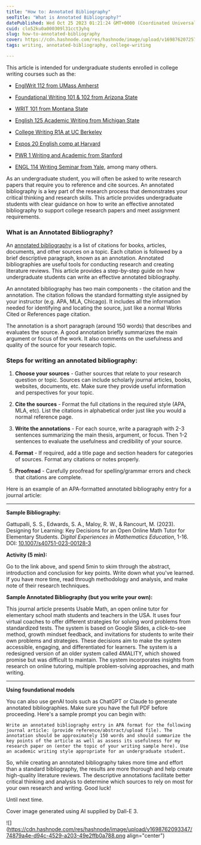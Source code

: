 ```yaml
---
title: "How to: Annotated Bibliography"
seoTitle: "What is Annotated Bibliography?"
datePublished: Wed Oct 25 2023 01:21:24 GMT+0000 (Coordinated Universal Time)
cuid: clo52ku0a000309l31cct3yhq
slug: how-to-annotated-bibliography
cover: https://cdn.hashnode.com/res/hashnode/image/upload/v1698762072579/81353a95-b7e7-4ae7-b4d6-f7e376f10aa5.png
tags: writing, annotated-bibliography, college-writing

---
```


This article is intended for undergraduate students enrolled in college writing courses such as the:

* [EnglWrit 112 from UMass Amherst](https://www.umass.edu/writingprogram/college-writing-course)
    
* [Foundational Writing 101 & 102 from Arizona State](https://english.arizona.edu/foundations-writing/courses)
    
* [WRIT 101 from Montana State](https://catalog.umt.edu/courses/writ/)
    
* [English 125 Academic Writing from Michigan State](https://lsa.umich.edu/english/undergraduate/writing-program/courses/LSA-125.html)
    
* [College Writing R1A at UC Berkeley](https://guide.berkeley.edu/undergraduate/colleges-schools/letters-science/reading-composition-requirement/)
    
* [Expos 20 English comp at Harvard](https://writingprogram.fas.harvard.edu/expos-20)
    
* [PWR 1 Writing and Academic from Stanford](https://pwrcourses.stanford.edu/pwr-1)
    
* [ENGL 114 Writing Seminar from Yale](https://english.yale.edu/undergraduate/courses/introductory-courses/welcome-engl-114), among many others.
    

As an undergraduate student, you will often be asked to write research papers that require you to reference and cite sources. An annotated bibliography is a key part of the research process that demonstrates your critical thinking and research skills. This article provides undergraduate students with clear guidance on how to write an effective annotated bibliography to support college research papers and meet assignment requirements.

### What is an Annotated Bibliography?

An [annotated bibliography](https://owl.purdue.edu/owl/general_writing/common_writing_assignments/annotated_bibliographies/index.html) is a list of citations for books, articles, documents, and other sources on a topic. Each citation is followed by a brief descriptive paragraph, known as an annotation. Annotated bibliographies are useful tools for conducting research and creating literature reviews. This article provides a step-by-step guide on how undergraduate students can write an effective annotated bibliography.

An annotated bibliography has two main components - the citation and the annotation. The citation follows the standard formatting style assigned by your instructor (e.g. APA, MLA, Chicago). It includes all the information needed for identifying and locating the source, just like a normal Works Cited or References page citation.

The annotation is a short paragraph (around 150 words) that describes and evaluates the source. A good annotation briefly summarizes the main argument or focus of the work. It also comments on the usefulness and quality of the source for your research topic.

### Steps for writing an annotated bibliography:

1. **Choose your sources** - Gather sources that relate to your research question or topic. Sources can include scholarly journal articles, books, websites, documents, etc. Make sure they provide useful information and perspectives for your topic.
    
2. **Cite the sources** - Format the full citations in the required style (APA, MLA, etc). List the citations in alphabetical order just like you would a normal reference page.
    
3. **Write the annotations** - For each source, write a paragraph with 2-3 sentences summarizing the main thesis, argument, or focus. Then 1-2 sentences to evaluate the usefulness and credibility of your source.
    
4. **Format** - If required, add a title page and section headers for categories of sources. Format any citations or notes properly.
    
5. **Proofread** - Carefully proofread for spelling/grammar errors and check that citations are complete.
    

Here is an example of an APA-formatted annotated bibliography entry for a journal article:

---

**Sample Bibliography:**

Gattupalli, S. S., Edwards, S. A., Maloy, R. W., & Rancourt, M. (2023). Designing for Learning: Key Decisions for an Open Online Math Tutor for Elementary Students. *Digital Experiences in Mathematics Education*, 1-16. DOI: [10.1007/s40751-023-00128-3](https://doi.org/10.1007/s40751-023-00128-3)

**Activity (5 min):**

Go to the link above, and spend 5min to skim through the abstract, introduction and conclusion for key points. Write down what you've learned. If you have more time, read through methodology and analysis, and make note of their research techniques.

**Sample Annotated Bibliography (but you write your own):**

This journal article presents Usable Math, an open online tutor for elementary school math students and teachers in the USA. It uses four virtual coaches to offer different strategies for solving word problems from standardized tests. The system is based on Google Slides, a click-to-see method, growth mindset feedback, and invitations for students to write their own problems and strategies. These decisions aim to make the system accessible, engaging, and differentiated for learners. The system is a redesigned version of an older system called 4MALITY, which showed promise but was difficult to maintain. The system incorporates insights from research on online tutoring, multiple problem-solving approaches, and math writing.

---

**Using foundational models**

You can also use genAI tools such as ChatGPT or Claude to generate annotated bibliographies. Make sure you have the full PDF before proceeding. Here's a sample prompt you can begin with:

`Write an annotated bibliography entry in APA format for the following journal article: (provide reference/abstract/upload file). The annotation should be approximately 150 words and should summarize the key points of the article as well as assess its usefulness for my research paper on (enter the topic of your writing sample here). Use an academic writing style appropriate for an undergraduate student.`

So, while creating an annotated bibliography takes more time and effort than a standard bibliography, the results are more thorough and help create high-quality literature reviews. The descriptive annotations facilitate better critical thinking and analysis to determine which sources to rely on most for your own research and writing. Good luck!

Until next time.

Cover image generated using AI supplied by Dall-E 3.

![](https://cdn.hashnode.com/res/hashnode/image/upload/v1698762093347/74879a4e-d94c-4529-a203-49e2ffb0a788.png align="center")